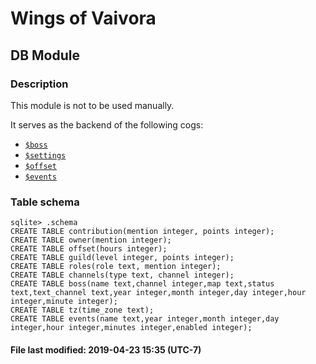 # Wings of Vaivora

## DB Module

### Description
This module is not to be used manually.

It serves as the backend of the following cogs:
- [`$boss`](./BOSS.md)
- [`$settings`](./SETTINGS.md)
- [`$offset`](./OFFSET.md)
- [`$events`](./EVENTS.md)

### Table schema
```
sqlite> .schema
CREATE TABLE contribution(mention integer, points integer);
CREATE TABLE owner(mention integer);
CREATE TABLE offset(hours integer);
CREATE TABLE guild(level integer, points integer);
CREATE TABLE roles(role text, mention integer);
CREATE TABLE channels(type text, channel integer);
CREATE TABLE boss(name text,channel integer,map text,status text,text_channel text,year integer,month integer,day integer,hour integer,minute integer);
CREATE TABLE tz(time_zone text);
CREATE TABLE events(name text,year integer,month integer,day integer,hour integer,minutes integer,enabled integer);
```

#### File last modified: 2019-04-23 15:35 (UTC-7)
